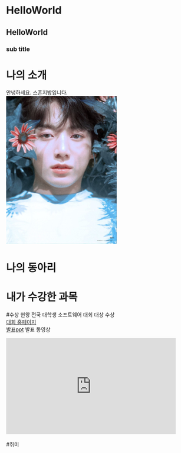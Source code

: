 # HelloWorld
## HelloWorld
### sub title

# 나의 소개
안녕하세요. 스폰지밥입니다. <br>
<img src = 'jk.jpg' width="300" height="400">

# 나의 동아리

# 내가 수강한 과목

#수상 현왕
전국 대학생 소프트웨어 대회 대상 수상 <br>
[대회 홈페이지](https://www.naver.com) <br>
[발표ppt](/presentatioin.pptx) 
발표 동영상
<iframe width="460" height="260" src="https://www.youtube.com/embed/W9PWPf1Qzls" title="ATEEZ 에이티즈 - Answer Stage Mix(교차편집) Special Edit." frameborder="0" allow="accelerometer; autoplay; clipboard-write; encrypted-media; gyroscope; picture-in-picture; web-share" allowfullscreen></iframe>

#취미
